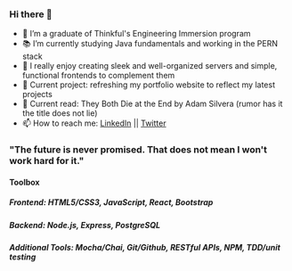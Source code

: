 ### Hi there 👋


- 🔭 I’m a graduate of Thinkful's Engineering Immersion program
- 📚 I’m currently studying Java fundamentals and working in the PERN stack
- 🤠 I really enjoy creating sleek and well-organized servers and simple, functional frontends to complement them
- 💬 Current project: refreshing my portfolio website to reflect my latest projects
- 📖 Current read: They Both Die at the End by Adam Silvera (rumor has it the title does not lie)
- 📫 How to reach me: [LinkedIn](https://www.linkedin.com/in/kyrapalmer/) || [Twitter](https://twitter.com/kyraiscoding)

### "The future is never promised. That does not mean I won't work hard for it."

#### Toolbox
##### Frontend: HTML5/CSS3, JavaScript, React, Bootstrap
##### Backend: Node.js, Express, PostgreSQL
##### Additional Tools: Mocha/Chai, Git/Github, RESTful APIs, NPM, TDD/unit testing














